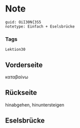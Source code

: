 # Note
```
guid: OiI30N{3S5
notetype: Einfach + Eselsbrücke
```

### Tags
```
Lektion30
```

## Vorderseite
καταβαίνω

## Rückseite
hinabgehen, hinuntersteigen

## Eselsbrücke


